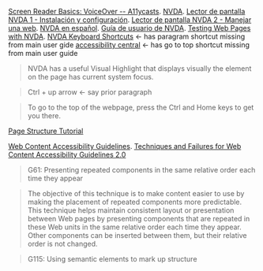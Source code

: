 
[Screen Reader Basics: VoiceOver -- A11ycasts](https://www.youtube.com/watch?v=5R-6WvAihms). [NVDA](http://accesibilidadweb.dlsi.ua.es/?menu=nvda). [Lector de pantalla NVDA 1 - Instalación y configuración](https://www.youtube.com/watch?v=jaOp891hAnY). [Lector de pantalla NVDA 2 - Manejar una web](https://www.youtube.com/watch?v=8ZKlKAAh6HI). [NVDA en español](https://www.youtube.com/channel/UCmyoXAMU9kJXz5LV-lJo5MA/videos). [Guía de usuario de NVDA](https://nvda.es/documentacion/guia-de-usuario-de-nvda/#Introduction). [Testing Web Pages with NVDA](https://www.unimelb.edu.au/accessibility/tools/testing-web-pages-with-nvda). [NVDA Keyboard Shortcuts](https://dequeuniversity.com/screenreaders/nvda-keyboard-shortcuts) <- has paragram shortcut missing from main user gide [accessibility central](http://www.accessibilitycentral.net/nvda%20tutorials.html) <- has go to top shortcut missing from main user guide

> NVDA has a useful Visual Highlight that displays visually the element on the page has current system focus.

> Ctrl + up arrow <- say prior paragraph

> To go to the top of the webpage, press the Ctrl and Home keys to get you there. 

[Page Structure Tutorial](https://www.w3.org/WAI/tutorials/page-structure/)

[Web Content Accessibility Guidelines](https://es.wikipedia.org/wiki/Web_Content_Accessibility_Guidelines). [Techniques and Failures for Web Content Accessibility Guidelines 2.0](https://www.w3.org/TR/WCAG20-TECHS/Overview.html#contents)

> G61: Presenting repeated components in the same relative order each time they appear

> The objective of this technique is to make content easier to use by making the placement of repeated components more predictable. This technique helps maintain consistent layout or presentation between Web pages by presenting components that are repeated in these Web units in the same relative order each time they appear. Other components can be inserted between them, but their relative order is not changed.

> G115: Using semantic elements to mark up structure

